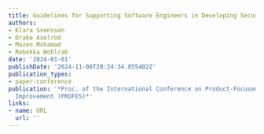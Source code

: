 ```yaml
---
title: Guidelines for Supporting Software Engineers in Developing Secure Web Applications
authors:
- Klara Svensson
- Drake Axelrod
- Mazen Mohamad
- Rebekka Wohlrab
date: '2024-01-01'
publishDate: '2024-11-06T20:24:34.855402Z'
publication_types:
- paper-conference
publication: '*Proc. of the International Conference on Product-Focused Software Process
  Improvement (PROFES)*'
links:
- name: URL
  url: ''
---
```

